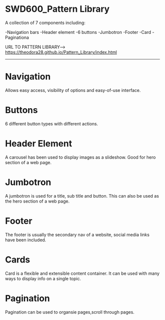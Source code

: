 # SWD600_Pattern Library

A collection of 7 components including: 

-Navigation bars
-Header element
-6 buttons
-Jumbotron
-Footer
-Card
-Paginationa
 
 URL TO PATTERN LIBRARY--> https://theodora28.github.io/Pattern_Library/index.html
 
_________________________________________________________________________________________________________________________________

# Navigation
Allows easy access, visibility of options and easy-of-use interface.


# Buttons

6 different button types with different actions.



# Header Element

A carousel has been used to display images as a slideshow. Good for hero section of a web page.



# Jumbotron

A jumbotron is used for a title, sub title and button. This can also be used as the hero section of a web page. 


# Footer

The footer is usually the secondary nav of a website, social media links have been included.


# Cards

Card  is a flexible and extensible content container. It can be used with many ways to display info on a single topic.



# Pagination

Pagination can be used to organsie pages,scroll through pages.


